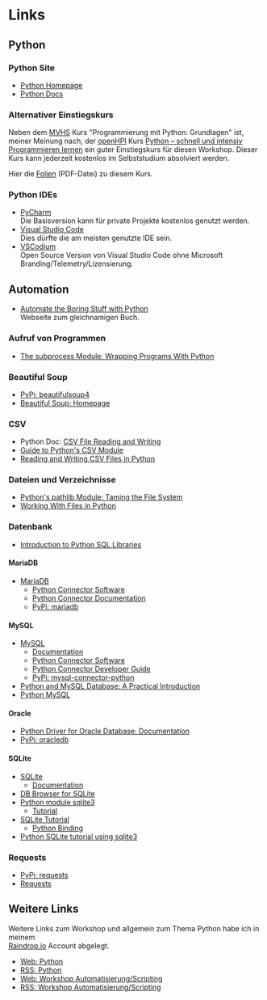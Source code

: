 # Links

## Python
### Python Site
* [Python Homepage](https://python.org)
* [Python Docs](https://docs.python.org/3/)

### Alternativer Einstiegskurs
Neben dem [MVHS](https://www.mvhs.de/) Kurs
"Programmierung mit Python: Grundlagen" ist,
meiner Meinung nach, der 
[openHPI](https://open.hpi.de/) Kurs [Python – schnell und intensiv Programmieren lernen](https://open.hpi.de/courses/python2024)
ein guter Einstiegskurs für diesen Workshop.
Dieser Kurs kann jederzeit kostenlos im
Selbststudium absolviert werden.

Hier die [Folien](./PyMOOC.pdf) (PDF-Datei) zu diesem
Kurs.

### Python IDEs
* [PyCharm](https://www.jetbrains.com/pycharm/download)  
  Die Basisversion kann für private Projekte kostenlos
  genutzt werden.
* [Visual Studio Code](https://code.visualstudio.com/download)  
  Dies dürfte die am meisten genutzte IDE sein.
* [VSCodium](https://github.com/VSCodium/vscodium/releases)  
  Open Source Version von Visual Studio Code ohne 
  Microsoft Branding/Telemetry/Lizensierung.

## Automation
* [Automate the Boring Stuff with Python](https://automatetheboringstuff.com)  
  Webseite zum gleichnamigen Buch.

### Aufruf von Programmen
* [The subprocess Module: Wrapping Programs With Python](https://realpython.com/python-subprocess)

### Beautiful Soup
* [PyPi: beautifulsoup4](https://pypi.org/project/beautifulsoup4/)
* [Beautiful Soup: Homepage](https://www.crummy.com/software/BeautifulSoup/)

### CSV
* Python Doc: [CSV File Reading and Writing](https://docs.python.org/3.12/library/csv.html)
* [Guide to Python's CSV Module](https://dev.to/devasservice/guide-to-pythons-csv-module-32ie)
* [Reading and Writing CSV Files in Python](https://realpython.com/python-csv/)

### Dateien und Verzeichnisse
* [Python's pathlib Module: Taming the File System](https://realpython.com/python-pathlib/)
* [Working With Files in Python](https://realpython.com/working-with-files-in-python/)

### Datenbank
* [Introduction to Python SQL Libraries](https://realpython.com/python-sql-libraries/)

#### MariaDB
* [MariaDB](https://mariadb.org/)
    * [Python Connector Software](https://mariadb.org/connector-python/all-releases/)
    * [Python Connector Documentation](https://mariadb-corporation.github.io/mariadb-connector-python/)
    * [PyPi: mariadb](https://pypi.org/project/mariadb/)

#### MySQL
* [MySQL](https://www.mysql.com/)
    * [Documentation](https://dev.mysql.com/doc/)
    * [Python Connector Software](https://dev.mysql.com/downloads/connector/python/)
    * [Python Connector Developer Guide](https://dev.mysql.com/doc/connector-python/en/)
    * [PyPi: mysql-connector-python](https://pypi.org/project/mysql-connector-python/)
* [Python and MySQL Database: A Practical Introduction](https://realpython.com/python-mysql/)
* [Python MySQL](https://www.w3schools.com/python/python_mysql_getstarted.asp)

#### Oracle
* [Python Driver for Oracle Database: Documentation](https://python-oracledb.readthedocs.io/en/latest/user_guide/installation.html)
* [PyPi: oracledb](https://pypi.org/project/oracledb/)

#### SQLite
* [SQLite](https://www.sqlite.org/)
    * [Documentation](https://www.sqlite.org/docs.html) 
* [DB Browser for SQLite](https://sqlitebrowser.org/)
* [Python module sqlite3](https://docs.python.org/3/library/sqlite3.html)
    * [Tutorial](https://docs.python.org/3/library/sqlite3.html#tutorial) 
* [SQLite Tutorial](https://www.sqlitetutorial.net/)
    * [Python Binding](https://www.sqlitetutorial.net/sqlite-python/)
* [Python SQLite tutorial using sqlite3](https://pynative.com/python-sqlite/)

### Requests
* [PyPi: requests](https://pypi.org/project/requests/)
* [Requests](https://requests.readthedocs.io/en/latest/)

## Weitere Links
Weitere Links zum Workshop und allgemein zum Thema Python
habe ich in meinem  
[Raindrop.io](https://raindrop.io/)
Account abgelegt.

* [Web: Python](https://raindrop.io/maroph/python-53672887)
* [RSS: Python](https://bg.raindrop.io/rss/public/53672887)
* [Web: Workshop Automatisierung/Scripting](https://raindrop.io/maroph/workshop-automatisierung-scripting-53914003)
* [RSS: Workshop Automatisierung/Scripting](https://bg.raindrop.io/rss/public/53914003)
